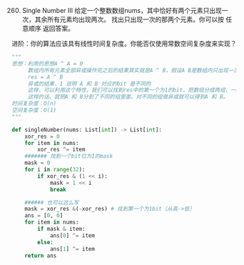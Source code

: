 260. Single Number III
给定一个整数数组nums，其中恰好有两个元素只出现一次，其余所有元素均出现两次。 找出只出现一次的那两个元素。你可以按 任意顺序 返回答案。

进阶：你的算法应该具有线性时间复杂度。你能否仅使用常数空间复杂度来实现？

```python
"""
思想：利用的思想A ^ A = 0
     数组内所有元素全部异或操作完之后的结果其实就是A ^ B，假设A B是数组内只出现一次的元素
     res = A ^ B
     异或的结果，1 说明 A 和 B 对应的bit 是不同的
     这样，可以利用这个特性，我们可以找到res中的第一个为1的bit，把数组分成两组，一组是在对应bit上为1的所有的元素，另一组是对应bit上为0的所有元素。
     这样的话，就把A 和 B分到了不同的组里面，对不同的组做异或就可以得到A 和 B。
时间复杂度：O(n)
空间复杂度：O(1)
"""

def singleNumber(nums: List[int]) -> List[int]:
    xor_res = 0
    for item in nums:
        xor_res ^= item
    ####### 找到一个bit位为1的mask
    mask = 0
    for i in range(32):
        if xor_res & (1 << i):
            mask = 1 << i
            break

    ###### 也可以这么写
    mask = xor_res &(-xor_res) # 找到第一个为1bit（从高->低）
    ans = [0, 0]
    for item in nums:
        if mask & item:
            ans[0] ^= item
        else:
            ans[1] ^= item
    return ans
```
